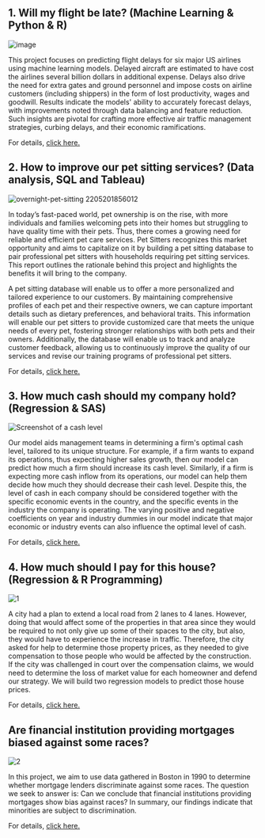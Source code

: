 ## 1. Will my flight be late? (Machine Learning & Python & R)

![image](https://github.com/user-attachments/assets/527b06c0-97db-45d2-aa3b-4f9e772eb2b1)

This project focuses on predicting flight delays for six major US airlines using machine learning models. Delayed aircraft are estimated to have cost the airlines several billion dollars in additional expense. Delays also drive the need for extra gates and ground personnel and impose costs on airline customers (including shippers) in the form of lost productivity, wages and goodwill. Results indicate the models' ability to accurately forecast delays, with improvements noted through data balancing and feature reduction. Such insights are pivotal for crafting more effective air traffic management strategies, curbing delays, and their economic ramifications.  

For details, [click here.](https://github.com/yadabasac/project/blob/main/1.%20Will%20my%20flight%20be%20late%3F%20(Maching%20Learning%20%26%20Python%20%26%20R)/README.md)

## 2. How to improve our pet sitting services? (Data analysis, SQL and Tableau)

![overnight-pet-sitting 2205201856012](https://github.com/user-attachments/assets/6b7c8d56-9015-4868-892b-0be8fa468b10)

In today’s fast-paced world, pet ownership is on the rise, with more individuals and families welcoming pets into their homes but struggling to have quality time with their pets. Thus, there comes a growing need for reliable and efficient pet care services. Pet Sitters recognizes this market opportunity and aims to capitalize on it by building a pet sitting database to pair professional pet sitters with households requiring pet sitting services. This report outlines the rationale behind this project and highlights the benefits it will bring to the company.

A pet sitting database will enable us to offer a more personalized and tailored experience to our customers. By maintaining comprehensive profiles of each pet and their respective owners, we can capture important details such as dietary preferences, and behavioral traits. This information will enable our pet sitters to provide customized care that meets the unique needs of every pet, fostering stronger relationships with both pets and their owners. Additionally, the database will enable us to track and analyze customer feedback, allowing us to continuously improve the quality of our services and revise our training programs of professional pet sitters.

For details, [click here.](https://github.com/yadabasac/project/blob/main/2.%20How%20should%20we%20improve%20our%20pet%20setting%20services%3F%20(SQL%20&%20Tableau)/README.md)


## 3. How much cash should my company hold? (Regression & SAS)

![Screenshot of a cash level](https://miro.medium.com/v2/resize:fit:828/format:webp/1*bL3IO7qjRrJEBnNUbXwWTA.png)

Our model aids management teams in determining a firm's optimal cash level, tailored to its unique structure. For example, if a firm wants to expand its operations, thus expecting higher sales growth, then our model can predict how much a firm should increase its cash level. Similarly, if a firm is expecting more cash inflow from its operations, our model can help them decide how much they should decrease their cash level. Despite this, the level of cash in each company should be considered together with the specific economic events in the country, and the specific events in the industry the company is operating. The varying positive and negative coefficients on year and industry dummies in our model indicate that major economic or industry events can also influence the optimal level of cash. 

For details, [click here.](https://github.com/yadabasac/project/blob/main/3.%20How%20much%20cash%20should%20my%20company%20hold%3F%20(Regression%20&%20SAS)/README.md)

## 4. How much should I pay for this house? (Regression & R Programming)

![1](https://github.com/user-attachments/assets/c5881dff-f919-402d-a7b2-827372436b8b)

A city had a plan to extend a local road from 2 lanes to 4 lanes. However, doing that would affect some of the properties in that area since they would be required to not only give up some of their spaces to the city, but also, they would have to experience the increase in traffic. Therefore, the city asked for help to determine those property prices, as they needed to give compensation to those people who would be affected by the construction. If the city was challenged in court over the compensation claims, we would need to determine the loss of market value for each homeowner and defend our strategy. We will build two regression models to predict those house prices.

For details, [click here.](https://github.com/yadabasac/project/blob/main/4.%20How%20much%20should%20I%20pay%20for%20this%20house%3F%20(Regression%20&%20R%20Programming)/Readme.md)

## Are financial institution providing mortgages biased against some races?

![2](https://github.com/user-attachments/assets/3a03aba1-ce77-46e4-b59c-bb55f67e2341)

In this project, we aim to use data gathered in Boston in 1990 to determine whether mortgage lenders discriminate against some races. The question we seek to answer is: Can we conclude that financial institutions providing mortgages show bias against races? In summary, our findings indicate that minorities are subject to discrimination.

For details, [click here.](https://github.com/yadabasac/project/blob/main/5.%20Are%20financial%20institutions%20providing%20mortgages%20biased%20against%20some%20races%3F%20(R%20Programming)/Readme.md)
